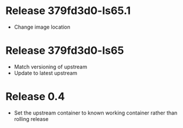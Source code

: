 # Release 379fd3d0-ls65.1
- Change image location
# Release 379fd3d0-ls65
- Match versioning of upstream
- Update to latest upstream
# Release 0.4
- Set the upstream container to known working container rather than rolling release
